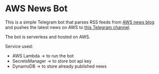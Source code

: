 # AWS News Bot
This is a simple Telegram bot that parses RSS feeds from [AWS news blog](https://aws.amazon.com/new/?whats-new-content-all.sort-by=item.additionalFields.postDateTime&whats-new-content-all.sort-order=desc&awsf.whats-new-analytics=*all&awsf.whats-new-app-integration=*all&awsf.whats-new-arvr=*all&awsf.whats-new-blockchain=*all&awsf.whats-new-business-applications=*all&awsf.whats-new-cloud-financial-management=*all&awsf.whats-new-compute=*all&awsf.whats-new-containers=*all&awsf.whats-new-customer-enablement=*all&awsf.whats-new-customer%20engagement=*all&awsf.whats-new-database=*all&awsf.whats-new-developer-tools=*all&awsf.whats-new-end-user-computing=*all&awsf.whats-new-mobile=*all&awsf.whats-new-gametech=*all&awsf.whats-new-iot=*all&awsf.whats-new-machine-learning=*all&awsf.whats-new-management-governance=*all&awsf.whats-new-media-services=*all&awsf.whats-new-migration-transfer=*all&awsf.whats-new-networking-content-delivery=*all&awsf.whats-new-quantum-tech=*all&awsf.whats-new-robotics=*all&awsf.whats-new-satellite=*all&awsf.whats-new-security-id-compliance=*all&awsf.whats-new-serverless=*all&awsf.whats-new-storage=*all)
and pushes the latest news on AWS to [this Telegram channel](https://t.me/whatsnewonaws).

The bot is serverless and hosted on AWS.

Service used:
- AWS Lambda -> to run the bot
- SecretsManager -> to store bot api key
- DynamoDB -> to store already published news